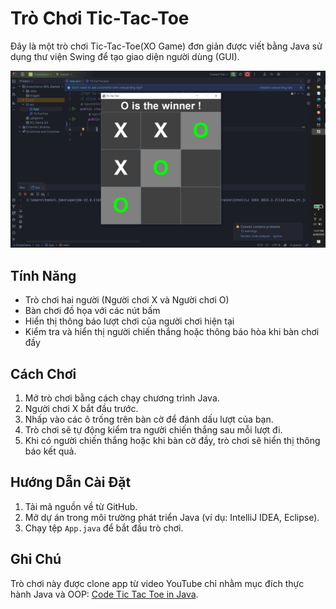 # Trò Chơi Tic-Tac-Toe

Đây là một trò chơi Tic-Tac-Toe(XO Game) đơn giản được viết bằng Java sử dụng thư viện Swing để tạo giao diện người dùng (GUI).

![Demo](./images/screenshot.png)

## Tính Năng

- Trò chơi hai người (Người chơi X và Người chơi O)
- Bàn chơi đồ họa với các nút bấm
- Hiển thị thông báo lượt chơi của người chơi hiện tại
- Kiểm tra và hiển thị người chiến thắng hoặc thông báo hòa khi bàn chơi đầy

## Cách Chơi

1. Mở trò chơi bằng cách chạy chương trình Java.
2. Người chơi X bắt đầu trước.
3. Nhấp vào các ô trống trên bàn cờ để đánh dấu lượt của bạn.
4. Trò chơi sẽ tự động kiểm tra người chiến thắng sau mỗi lượt đi.
5. Khi có người chiến thắng hoặc khi bàn cờ đầy, trò chơi sẽ hiển thị thông báo kết quả.

## Hướng Dẫn Cài Đặt

1. Tải mã nguồn về từ GitHub.
2. Mở dự án trong môi trường phát triển Java (ví dụ: IntelliJ IDEA, Eclipse).
3. Chạy tệp `App.java` để bắt đầu trò chơi.

## Ghi Chú

Trò chơi này được clone app từ video YouTube chỉ nhằm mục đích thực hành Java và OOP: [Code Tic Tac Toe in Java](https://www.youtube.com/watch?v=Nc77ymnm8Ss&list=PLnKe36F30Y4Y1XQOqNsL9Fgg_p6nYhcng&index=6).

